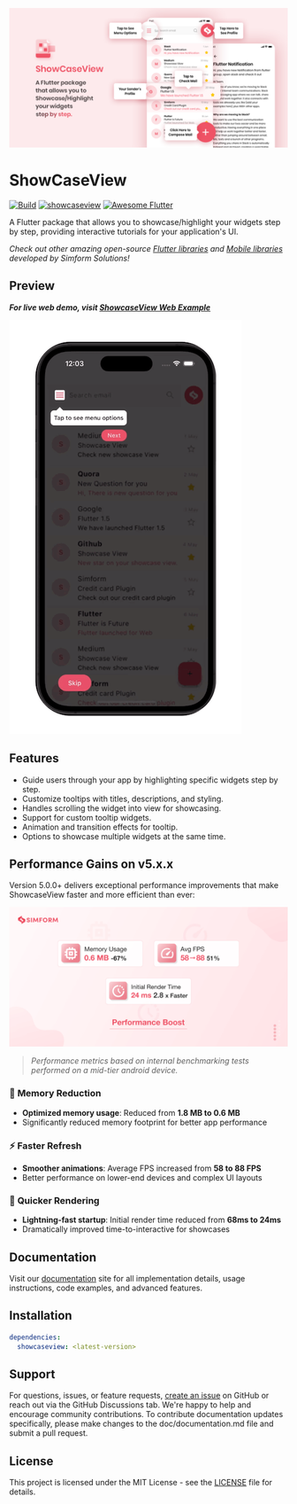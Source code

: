 ![Showcase View - Simform LLC.](https://raw.githubusercontent.com/SimformSolutionsPvtLtd/flutter_showcaseview/master/preview/banner.png)

# ShowCaseView

[![Build](https://github.com/SimformSolutionsPvtLtd/flutter_showcaseview/actions/workflows/flutter.yaml/badge.svg?branch=master)](https://github.com/SimformSolutionsPvtLtd/flutter_showcaseview/actions) [![showcaseview](https://img.shields.io/pub/v/showcaseview?label=showcaseview)](https://pub.dev/packages/showcaseview)
[![Awesome Flutter](https://img.shields.io/badge/Awesome-Flutter-FC60A8?logo=awesome-lists)](https://github.com/Solido/awesome-flutter#ui-helpers)

A Flutter package that allows you to showcase/highlight your widgets step by step, providing 
interactive tutorials for your application's UI.

_Check out other amazing open-source [Flutter libraries](https://simform-flutter-packages.web.app) and [Mobile libraries](https://github.com/SimformSolutionsPvtLtd/Awesome-Mobile-Libraries) developed by Simform Solutions!_

## Preview
_**For live web demo, visit [ShowcaseView Web Example](https://simformsolutionspvtltd.github.io/flutter_showcaseview/)**_

![The example app running on mobile](https://raw.githubusercontent.com/SimformSolutionsPvtLtd/flutter_showcaseview/master/preview/showcaseview.gif)

## Features

- Guide users through your app by highlighting specific widgets step by step.
- Customize tooltips with titles, descriptions, and styling.
- Handles scrolling the widget into view for showcasing.
- Support for custom tooltip widgets.
- Animation and transition effects for tooltip.
- Options to showcase multiple widgets at the same time.

## Performance Gains on v5.x.x

Version 5.0.0+ delivers exceptional performance improvements that make ShowcaseView faster and 
more efficient than ever:

![performance_boost](https://raw.githubusercontent.com/SimformSolutionsPvtLtd/flutter_showcaseview/master/preview/performance_boost.png)

> *Performance metrics based on internal benchmarking tests performed on a mid-tier android device.*

### 🚀 **Memory Reduction**
- **Optimized memory usage**: Reduced from **1.8 MB to 0.6 MB**
- Significantly reduced memory footprint for better app performance

### ⚡ **Faster Refresh** 
- **Smoother animations**: Average FPS increased from **58 to 88 FPS**
- Better performance on lower-end devices and complex UI layouts

### 🎯 **Quicker Rendering**
- **Lightning-fast startup**: Initial render time reduced from **68ms to 24ms**
- Dramatically improved time-to-interactive for showcases

## Documentation

Visit our [documentation](https://simform-flutter-packages.web.app/showCaseView) site for all 
implementation details, usage instructions, code examples, and advanced features.

## Installation

```yaml
dependencies:
  showcaseview: <latest-version>
```

## Support

For questions, issues, or feature requests, [create an issue](https://github.com/SimformSolutionsPvtLtd/flutter_showcaseview/issues) on GitHub or reach out via the GitHub Discussions tab. We're happy to help and encourage community contributions.
To contribute documentation updates specifically, please make changes to the doc/documentation.md file and submit a pull request.

## License

This project is licensed under the MIT License - see the [LICENSE](https://simform-flutter-packages.web.app/showCaseView/license) file for details.

